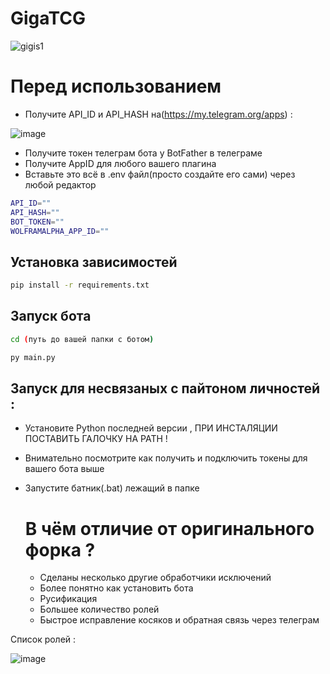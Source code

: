 # GigaTCG

![gigis1](https://github.com/WhiteHodok/GigaTCG/assets/39564937/19006005-5797-4694-84d3-ac94bf4dd3b9)


# Перед использованием 

- Получите API_ID и API_HASH на(https://my.telegram.org/apps) :

![image](https://github.com/WhiteHodok/GigaTCG/assets/39564937/96dc0cb6-0684-4a14-8038-a8b88dc97af6)


- Получите токен телеграм бота у BotFather в телеграме
- Получите AppID для любого вашего плагина
- Вставьте это всё в .env файл(просто создайте его сами) через любой редактор

```sh
API_ID=""
API_HASH=""
BOT_TOKEN=""
WOLFRAMALPHA_APP_ID=""
```

## Установка зависимостей 
```sh
pip install -r requirements.txt
```

## Запуск бота 
```sh
cd (путь до вашей папки с ботом)

py main.py
```

## Запуск для несвязаных с пайтоном личностей :
- Установите Python последней версии , ПРИ ИНСТАЛЯЦИИ ПОСТАВИТЬ ГАЛОЧКУ НА PATH !
- Внимательно посмотрите как получить и подключить токены для вашего бота выше 
- Запустите батник(.bat) лежащий в папке

  # В чём отличие от оригинального форка ?
  - Сделаны несколько другие обработчики исключений
  - Более понятно как установить бота
  - Русификация
  - Большее количество ролей
  - Быстрое исправление косяков и обратная связь через телеграм

Список ролей : 

![image](https://github.com/WhiteHodok/GigaTCG/assets/39564937/dcfc78f8-a218-4748-a9eb-4222aa3a8bd3)

